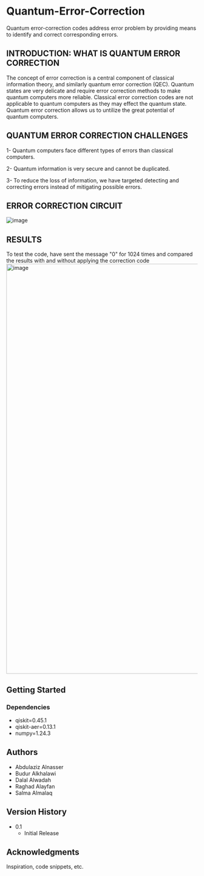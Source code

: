 # Quantum-Error-Correction

Quantum error-correction codes address error problem by providing means to identify and correct corresponding errors. 

## INTRODUCTION: WHAT IS QUANTUM ERROR CORRECTION

The concept of error correction is a central component of classical information theory, and similarly quantum error correction (QEC).
Quantum states are very delicate and require error correction methods to make quantum computers more reliable.
Classical error correction codes are not applicable to quantum computers as they may effect the quantum state.
Quantum error correction allows us to untilize the great potential of quantum computers.

## QUANTUM ERROR CORRECTION CHALLENGES
1- Quantum computers face different types of errors than classical computers.


2- Quantum information is very secure and cannot be duplicated.

3- To reduce the loss of information, we have targeted detecting and correcting errors instead of mitigating possible errors.

## ERROR CORRECTION CIRCUIT

![image](https://github.com/QuantumBootcampQEC/Quantum-Error-Correction/assets/106312306/e90e4ffe-6c27-46e3-a835-5f2af6d74c70)


## RESULTS
To test the code, have sent the message "0" for 1024 times and compared the results with and without applying the correction code
<img width="1079" alt="image" src="https://github.com/QuantumBootcampQEC/Quantum-Error-Correction/assets/26482897/b1a7876b-cf1d-40bb-98de-e10cfa15aec9">


## Getting Started

### Dependencies

* qiskit=0.45.1
* qiskit-aer=0.13.1
* numpy=1.24.3
  


## Authors

* Abdulaziz Alnasser
* Budur Alkhalawi
* Dalal Alwadah
* Raghad Alayfan
* Salma Almalaq


## Version History

* 0.1
    * Initial Release



## Acknowledgments

Inspiration, code snippets, etc.
